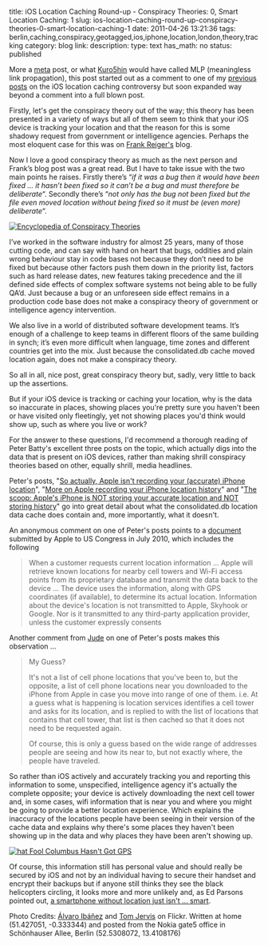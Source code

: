 title: iOS Location Caching Round-up - Conspiracy Theories: 0, Smart Location Caching: 1
slug: ios-location-caching-round-up-conspiracy-theories-0-smart-location-caching-1
date: 2011-04-26 13:21:36
tags: berlin,caching,conspiracy,geotagged,ios,iphone,location,london,theory,tracking
category: blog
link: 
description: 
type: text
has_math: no
status: published

More a [meta](http://en.wikipedia.org/wiki/Meta "http://en.wikipedia.org/wiki/Meta") post, or what [Kuro5hin](http://www.kuro5hin.org/section/mlp "http://www.kuro5hin.org/section/mlp") would have called MLP (meaningless link propagation), this post started out as a comment to one of my [previous](/2011/04/21/ios-location-tracking-gross-invasion-of-privacy-or-media-sensationalism/ "/2011/04/21/ios-location-tracking-gross-invasion-of-privacy-or-media-sensationalism/") [posts](/2011/04/23/locations-ick-factor-first-ios-and-now-android/ "/2011/04/23/locations-ick-factor-first-ios-and-now-android/") on the iOS location caching controversy but soon expanded way beyond a comment into a full blown post.


Firstly, let's get the conspiracy theory out of the way; this theory has been presented in a variety of ways but all of them seem to think that your iOS device is tracking your location and that the reason for this is some shadowy request from government or intelligence agencies. Perhaps the most eloquent case for this was on [Frank Reiger's](http://frank.geekheim.de/?p=1690 "http://frank.geekheim.de/?p=1690") blog.


Now I love a good conspiracy theory as much as the next person and Frank’s blog post was a great read. But I have to take issue with the two main points he raises. Firstly there’s “*if it was a bug then it would have been fixed … it hasn’t been fixed so it can’t be a bug and must therefore be deliberate*“. Secondly there’s “*not only has the bug not been fixed but the file even moved location without being fixed so it must be (even more) deliberate*“.

<!-- TEASER_END -->

[![Encyclopedia of Conspiracy Theories](http://farm1.static.flickr.com/36/77598074_e205c96743_d.jpg)](http://www.flickr.com/photos/alvy/77598074/ "Encyclopedia of Conspiracy Theories")


I’ve worked in the software industry for almost 25 years, many of those cutting code, and can say with hand on heart that bugs, oddities and plain wrong behaviour stay in code bases not because they don’t need to be fixed but because other factors push them down in the priority list, factors such as hard release dates, new features taking precedence and the ill defined side effects of complex software systems not being able to be fully QA’d. Just because a bug or an unforeseen side effect remains in a production code base does not make a conspiracy theory of government or intelligence agency intervention.


We also live in a world of distributed software development teams. It’s enough of a challenge to keep teams in different floors of the same building in synch; it’s even more difficult when language, time zones and different countries get into the mix. Just because the consolidated.db cache moved location again, does not make a conspiracy theory.


So all in all, nice post, great conspiracy theory but, sadly, very little to back up the assertions.


But if your iOS device is tracking or caching your location, why is the data so inaccurate in places, showing places you're pretty sure you haven't been or have visited only fleetingly, yet not showing places you'd think would show up, such as where you live or work?


For the answer to these questions, I'd recommend a thorough reading of Peter Batty's excellent three posts on the topic, which actually digs into the data that is present on iOS devices, rather than making shrill conspiracy theories based on other, equally shrill, media headlines.


Peter's posts, "[So actually, Apple isn't recording your (accurate) iPhone location](http://geothought.blogspot.com/2011/04/so-actually-apple-isnt-recording-your.html "http://geothought.blogspot.com/2011/04/so-actually-apple-isnt-recording-your.html")", "[More on Apple recording your iPhone location history](http://geothought.blogspot.com/2011/04/more-on-apple-recording-your-iphone.html "http://geothought.blogspot.com/2011/04/more-on-apple-recording-your-iphone.html")" and "[The scoop: Apple's iPhone is NOT storing your accurate location and NOT storing history](http://geothought.blogspot.com/2011/04/scoop-apples-iphone-is-not-storing-your.html "http://geothought.blogspot.com/2011/04/scoop-apples-iphone-is-not-storing-your.html")" go into great detail about what the consolidated.db location data cache does contain and, more importantly, what it doesn't.


An anonymous comment on one of Peter's posts points to a [document](http://www.wired.com/images_blogs/gadgetlab/2011/04/applemarkeybarton7-12-10.pdf "http://www.wired.com/images_blogs/gadgetlab/2011/04/applemarkeybarton7-12-10.pdf") submitted by Apple to US Congress in July 2010, which includes the following



> When a customer requests current location information ... Apple will retrieve known locations for nearby cell towers and Wi-Fi access points from its proprietary database and transmit the data back to the device ... The device uses the information, along with GPS coordinates (if available), to determine its actual location. Information about the device's location is not transmitted to Apple, Skyhook or Google. Nor is it transmitted to any third-party application provider, unless the customer expressly consents
> 
> 


Another comment from [Jude](http://www.blogger.com/profile/00347624133114588463 "http://www.blogger.com/profile/00347624133114588463") on one of Peter's posts makes this observation ...



> My Guess?
> 
> 
> It's not a list of cell phone locations that you've been to, but the opposite, a list of cell phone locations near you downloaded to the iPhone from Apple in case you move into range of one of them. i.e. At a guess what is happening is location services identifies a cell tower and asks for its location, and is replied to with the list of locations that contains that cell tower, that list is then cached so that it does not need to be requested again.
> 
> 
> Of course, this is only a guess based on the wide range of addresses people are seeing and how its near to, but not exactly where, the people have traveled.
> 
> 


So rather than iOS actively and accurately tracking you and reporting this information to some, unspecified, intelligence agency it's actually the complete opposite; your device is actively downloading the next cell tower and, in some cases, wifi information that is near you and where you might be going to provide a better location experience. Which explains the inaccuracy of the locations people have been seeing in their version of the cache data and explains why there's some places they haven't been showing up in the data and why places they have been aren't showing up.


[![hat Fool Columbus Hasn't Got GPS](http://farm1.static.flickr.com/186/409123718_3bdf3b3a75_d.jpg)](http://farm1.static.flickr.com/186/409123718_3bdf3b3a75_d.jpg "That Fool Columbus Hasn't Got GPS")


Of course, this information still has personal value and should really be secured by iOS and not by an individual having to secure their handset and encrypt their backups but if anyone still thinks they see the black helicopters circling, it looks more and more unlikely and, as Ed Parsons pointed out, [a smartphone without location just isn't ... smart](http://www.edparsons.com/2011/04/a-smartphone-without-location-is-just-not-smart/ "http://www.edparsons.com/2011/04/a-smartphone-without-location-is-just-not-smart/").


Photo Credits: [Álvaro Ibáñez](http://www.flickr.com/photos/alvy/77598074/ "http://www.flickr.com/photos/alvy/77598074/") and [Tom Jervis](http://www.flickr.com/photos/89775718@N00/409123718/ "http://www.flickr.com/photos/89775718@N00/409123718/") on Flickr.
Written at home (51.427051, -0.333344) and posted from the Nokia gate5 office in Schönhauser Allee, Berlin (52.5308072, 13.4108176)


